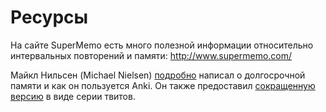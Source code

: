 # Ресурсы

На сайте SuperMemo есть много полезной информации относительно интервальных
повторений и памяти: <http://www.supermemo.com/>

Майкл Нильсен (Michael Nielsen) [подробно](http://augmentingcognition.com/ltm.html) написал о долгосрочной памяти и как он
пользуется Anki. Он также предоставил [сокращенную версию](https://twitter.com/michael_nielsen/status/957763229454774272) в виде серии твитов.
